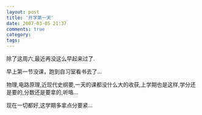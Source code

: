 ```yaml
---
layout: post
title: '开学第一天'
date: 2007-03-05 21:37
comments: true
category: 
tags:
---
```

    

除了这周六,最近再没这么早起来过了.

早上第一节没课，跑到自习室看书去了...

物理,电路原理,近现代史纲要,一天的课都没什么大的收获,上学期也是这样,学分还是要的,分数还是要拿的,听咯...

现在一切都好,这学期多拿点分要紧...
